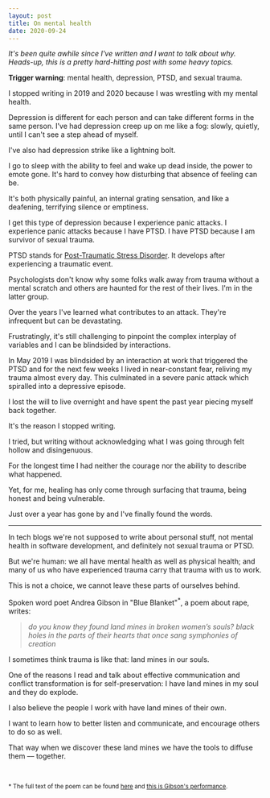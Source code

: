 ```yaml
---
layout: post
title: On mental health
date: 2020-09-24
---
```


_It's been quite awhile since I've written and I want to talk about why. Heads-up, this is a pretty hard-hitting post with some heavy topics._
 
**Trigger warning**: mental health, depression, PTSD, and sexual trauma.

I stopped writing in 2019 and 2020 because I was wrestling with my mental health. 

Depression is different for each person and can take different forms in the same person. I've had depression creep up on me like a fog: slowly, quietly, until I can't see a step ahead of myself.

I've also had depression strike like a lightning bolt. 

I go to sleep with the ability to feel and wake up dead inside, the power to emote gone. It's hard to convey how disturbing that absence of feeling can be. 

It's both physically painful, an internal grating sensation, and like a deafening, terrifying silence or emptiness.

I get this type of depression because I experience panic attacks. I experience panic attacks because I have PTSD. I have PTSD because I am survivor of sexual trauma.

PTSD stands for [Post-Traumatic Stress Disorder](https://www.mind.org.uk/information-support/types-of-mental-health-problems/post-traumatic-stress-disorder-ptsd). It develops after experiencing a traumatic event. 

Psychologists don't know why some folks walk away from trauma without a mental scratch and others are haunted for the rest of their lives. I'm in the latter group. 

Over the years I've learned what contributes to an attack. They're infrequent but can be devastating. 

Frustratingly, it's still challenging to pinpoint the complex interplay of variables and I can be blindsided by interactions.

In May 2019 I was blindsided by an interaction at work that triggered the PTSD and for the next few weeks I lived in near-constant fear, reliving my trauma almost every day. This culminated in a severe panic attack which spiralled into a depressive episode. 

I lost the will to live overnight and have spent the past year piecing myself back together.

It's the reason I stopped writing. 

I tried, but writing without acknowledging what I was going through felt hollow and disingenuous. 

For the longest time I had neither the courage nor the ability to describe what happened. 

Yet, for me, healing has only come through surfacing that trauma, being honest and being vulnerable.

Just over a year has gone by and I've finally found the words.

-----------------------------------

In tech blogs we're not supposed to write about personal stuff, not mental health in software development, and definitely not sexual trauma or PTSD.

But we're human: we all have mental health as well as physical health; and many of us who have experienced trauma carry that trauma with us to work. 

This is not a choice, we cannot leave these parts of ourselves behind.

Spoken word poet Andrea Gibson in "Blue Blanket"<sup>*</sup>, a poem about rape, writes:

> _do you know they found land mines in broken women’s souls?
 black holes in the parts of their hearts that once sang symphonies of creation_

I sometimes think trauma is like that: land mines in our souls. 

One of the reasons I read and talk about effective communication and conflict transformation is for self-preservation: I have land mines in my soul and they do explode.

I also believe the people I work with have land mines of their own. 

I want to learn how to better listen and communicate, and encourage others to do so as well. 

That way when we discover these land mines we have the tools to diffuse them –– together.

<br>

<sub>* The full text of the poem can be found [here](https://ohandreagibson.tumblr.com/blueblanket) and [this is Gibson's performance](https://www.youtube.com/watch?v=2cEc3aQOP-o).</sub>